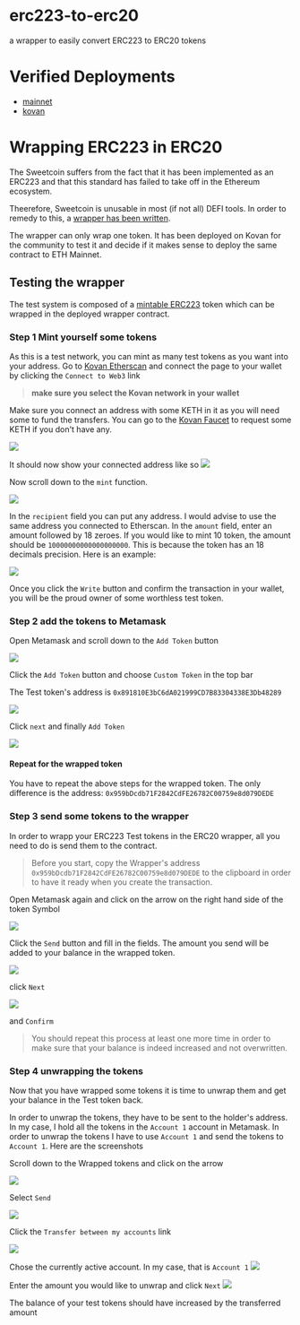 # erc223-to-erc20
a wrapper to easily convert ERC223 to ERC20 tokens

# Verified Deployments

* [mainnet](https://etherscan.io/address/0x5d9bbd3b6316f4044117eade443527b7490ab725)
* [kovan](https://kovan.etherscan.io/address/0x891810E3bC6dA021999CD7B83304338E3Db48289)

# Wrapping ERC223 in ERC20

The Sweetcoin suffers from the fact that it has been implemented as an ERC223 and that this standard has failed to take off in the Ethereum ecosystem.

Theerefore, Sweetcoin is unusable in most (if not all) DEFI tools. In order to remedy to this, a [wrapper has been written](https://github.com/drgorb/erc223-to-erc20).

The wrapper can only wrap one token. It has been deployed on Kovan for the community to test it and decide if it makes sense to deploy the same contract to ETH Mainnet.

## Testing the wrapper

The test system is composed of a [mintable ERC223](https://kovan.etherscan.io/address/0x891810E3bC6dA021999CD7B83304338E3Db48289#writeContract) token which can be wrapped in the deployed wrapper contract.

### Step 1 Mint yourself some tokens

As this is a test network, you can mint as many test tokens as you want into your address. Go to [Kovan Etherscan](https://kovan.etherscan.io/address/0x891810E3bC6dA021999CD7B83304338E3Db48289#writeContract) and connect the page to your wallet by clicking the `Connect to Web3` link

>**make sure you select the Kovan network in your wallet**

Make sure you connect an address with some KETH in it as you will need some to fund the transfers. You can go to the [Kovan Faucet](https://github.com/kovan-testnet/faucet) to request some KETH if you don't have any.

![](https://i.imgur.com/P4S4Flm.png)

It should now show your connected address like so
![](https://i.imgur.com/lxTL7JM.png)


Now scroll down to the `mint` function.

![](https://i.imgur.com/nJnNRek.png)

In the `recipient` field you can put any address. I would advise to use the same address you connected to Etherscan. In the `amount` field, enter an amount followed by 18 zeroes. If you would like to mint 10 token, the amount should be `10000000000000000000`. This is because the token has an 18 decimals precision. Here is an example:

![](https://i.imgur.com/RYrOk1U.png)

Once you click the `Write` button and confirm the transaction in your wallet, you will be the proud owner of some worthless test token.

### Step 2 add the tokens to Metamask

Open Metamask and scroll down to the `Add Token` button

![](https://i.imgur.com/F0WsjyT.png)

Click the `Add Token` button and choose `Custom Token` in the top bar

The Test token's address is `0x891810E3bC6dA021999CD7B83304338E3Db48289`

![](https://i.imgur.com/LUnY2rh.png)

Click `next` and finally `Add Token`

![](https://i.imgur.com/biKi75x.png)

#### Repeat for the wrapped token

You have to repeat the above steps for the wrapped token. The only difference is the address: `0x959bDcdb71F2842CdFE26782C00759e8d079DEDE`

### Step 3 send some tokens to the wrapper

In order to wrapp your ERC223 Test tokens in the ERC20 wrapper, all you need to do is send them to the contract. 

>Before you start, copy the Wrapper's address `0x959bDcdb71F2842CdFE26782C00759e8d079DEDE` to the clipboard in order to have it ready when you create the transaction.

Open Metamask again and click on the arrow on the right hand side of the token Symbol

![](https://i.imgur.com/7wuo9F9.png)

Click the `Send` button and fill in the fields. The amount you send will be added to your balance in the wrapped token.

![](https://i.imgur.com/FqDQxa3.png)

click `Next`

![](https://i.imgur.com/ck6aDFD.png)

and `Confirm`

>You should repeat this process at least one more time in order to make sure that your balance is indeed increased and not overwritten. 

### Step 4 unwrapping the tokens

Now that you have wrapped some tokens it is time to unwrap them and get your balance in the Test token back.

In order to unwrap the tokens, they have to be sent to the holder's address. In my case, I hold all the tokens in the `Account 1` account in Metamask. In order to unwrap the tokens I have to use `Account 1` and send the tokens to `Account 1`. Here are the screenshots

Scroll down to the Wrapped tokens and click on the arrow

![](https://i.imgur.com/CRcx0C3.png)

Select `Send`

![](https://i.imgur.com/aKbmQOv.png)

Click the `Transfer between my accounts` link

![](https://i.imgur.com/Ep6s1D3.png)

Chose the currently active account. In my case, that is `Account 1`
![](https://i.imgur.com/wBLYd9u.png)

Enter the amount you would like to unwrap and click `Next`
![](https://i.imgur.com/2ZC86PO.png)

The balance of your test tokens should have increased by the transferred amount

